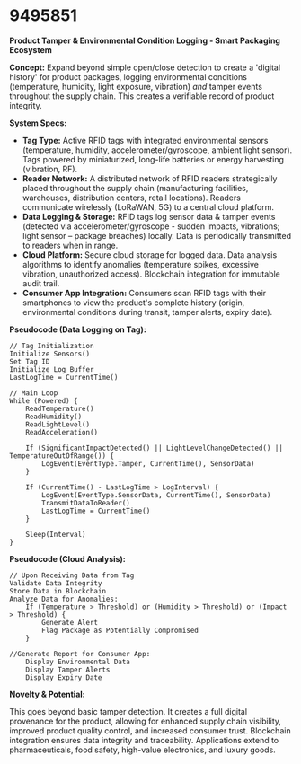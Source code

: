 # 9495851

**Product Tamper & Environmental Condition Logging - Smart Packaging Ecosystem**

**Concept:** Expand beyond simple open/close detection to create a 'digital history' for product packages, logging environmental conditions (temperature, humidity, light exposure, vibration) *and* tamper events throughout the supply chain. This creates a verifiable record of product integrity.

**System Specs:**

*   **Tag Type:** Active RFID tags with integrated environmental sensors (temperature, humidity, accelerometer/gyroscope, ambient light sensor). Tags powered by miniaturized, long-life batteries or energy harvesting (vibration, RF).
*   **Reader Network:** A distributed network of RFID readers strategically placed throughout the supply chain (manufacturing facilities, warehouses, distribution centers, retail locations). Readers communicate wirelessly (LoRaWAN, 5G) to a central cloud platform.
*   **Data Logging & Storage:** RFID tags log sensor data & tamper events (detected via accelerometer/gyroscope - sudden impacts, vibrations; light sensor – package breaches) locally. Data is periodically transmitted to readers when in range.
*   **Cloud Platform:** Secure cloud storage for logged data. Data analysis algorithms to identify anomalies (temperature spikes, excessive vibration, unauthorized access).  Blockchain integration for immutable audit trail.
*   **Consumer App Integration:** Consumers scan RFID tags with their smartphones to view the product's complete history (origin, environmental conditions during transit, tamper alerts, expiry date).

**Pseudocode (Data Logging on Tag):**

```
// Tag Initialization
Initialize Sensors()
Set Tag ID
Initialize Log Buffer
LastLogTime = CurrentTime()

// Main Loop
While (Powered) {
    ReadTemperature()
    ReadHumidity()
    ReadLightLevel()
    ReadAcceleration()

    If (SignificantImpactDetected() || LightLevelChangeDetected() || TemperatureOutOfRange()) {
        LogEvent(EventType.Tamper, CurrentTime(), SensorData)
    }

    If (CurrentTime() - LastLogTime > LogInterval) {
        LogEvent(EventType.SensorData, CurrentTime(), SensorData)
        TransmitDataToReader()
        LastLogTime = CurrentTime()
    }

    Sleep(Interval)
}
```

**Pseudocode (Cloud Analysis):**

```
// Upon Receiving Data from Tag
Validate Data Integrity
Store Data in Blockchain
Analyze Data for Anomalies:
    If (Temperature > Threshold) or (Humidity > Threshold) or (Impact > Threshold) {
        Generate Alert
        Flag Package as Potentially Compromised
    }

//Generate Report for Consumer App:
    Display Environmental Data
    Display Tamper Alerts
    Display Expiry Date
```

**Novelty & Potential:**

This goes beyond basic tamper detection. It creates a full digital provenance for the product, allowing for enhanced supply chain visibility, improved product quality control, and increased consumer trust. Blockchain integration ensures data integrity and traceability. Applications extend to pharmaceuticals, food safety, high-value electronics, and luxury goods.